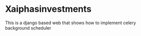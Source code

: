 # Xaiphasinvestments
This is a django based web that shows how to implement celery background scheduler
